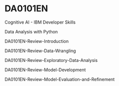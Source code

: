 # DA0101EN
Cognitive AI - IBM Developer Skills

Data Analysis with Python

DA0101EN-Review-Introduction

DA0101EN-Review-Data-Wrangling

DA0101EN-Review-Exploratory-Data-Analysis

DA0101EN-Review-Model-Development

DA0101EN-Review-Model-Evaluation-and-Refinement
